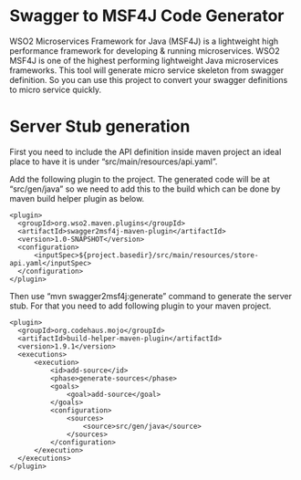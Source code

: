 # Swagger to MSF4J Code Generator
WSO2 Microservices Framework for Java (MSF4J) is a lightweight high performance framework for developing & running microservices. WSO2 MSF4J is one of the highest performing lightweight Java microservices frameworks. This tool will generate micro service skeleton from swagger definition. So you can use this project to convert your swagger definitions to micro service quickly.

# Server Stub generation
First you need to include the API definition inside maven project an ideal place to have it is under “src/main/resources/api.yaml”.

Add the following plugin to the project.
The generated code will be at “src/gen/java” so we need to add this to the build which can be done by maven build helper plugin as below.
```
<plugin>
  <groupId>org.wso2.maven.plugins</groupId>
  <artifactId>swagger2msf4j-maven-plugin</artifactId>
  <version>1.0-SNAPSHOT</version>
  <configuration>
      <inputSpec>${project.basedir}/src/main/resources/store-api.yaml</inputSpec>
  </configuration>
</plugin>
```

Then use “mvn swagger2msf4j:generate” command to generate the server stub. For that you need to add following plugin to your maven project.
```
<plugin>
  <groupId>org.codehaus.mojo</groupId>
  <artifactId>build-helper-maven-plugin</artifactId>
  <version>1.9.1</version>
  <executions>
      <execution>
          <id>add-source</id>
          <phase>generate-sources</phase>
          <goals>
              <goal>add-source</goal>
          </goals>
          <configuration>
              <sources>
                  <source>src/gen/java</source>
              </sources>
          </configuration>
      </execution>
  </executions>
</plugin>
```



